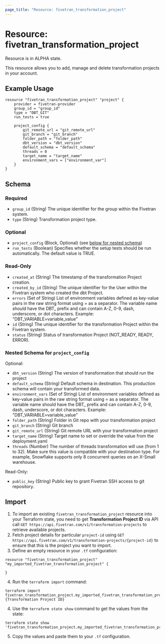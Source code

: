 ```yaml
---
page_title: "Resource: fivetran_transformation_project"
---
```


# Resource: fivetran_transformation_project

Resource is in ALPHA state.

This resource allows you to add, manage and delete transformation projects in your account. 

## Example Usage

```hcl
resource "fivetran_transformation_project" "project" {
    provider = fivetran-provider
    group_id = "group_id"
    type = "DBT_GIT"
    run_tests = true

    project_config {
        git_remote_url = "git_remote_url"
        git_branch = "git_branch"
        folder_path = "folder_path"
        dbt_version = "dbt_version"
        default_schema = "default_schema"
        threads = 0
        target_name = "target_name"
        environment_vars = ["environment_var"]
    }
}
```

<!-- schema generated by tfplugindocs -->
## Schema

### Required

- `group_id` (String) The unique identifier for the group within the Fivetran system.
- `type` (String) Transformation project type.

### Optional

- `project_config` (Block, Optional) (see [below for nested schema](#nestedblock--project_config))
- `run_tests` (Boolean) Specifies whether the setup tests should be run automatically. The default value is TRUE.

### Read-Only

- `created_at` (String) The timestamp of the transformation Project creation.
- `created_by_id` (String) The unique identifier for the User within the Fivetran system who created the dbt Project.
- `errors` (Set of String) List of environment variables defined as key-value pairs in the raw string format using = as a separator. The variable name should have the DBT_ prefix and can contain A-Z, 0-9, dash, underscore, or dot characters. Example: "DBT_VARIABLE=variable_value"
- `id` (String) The unique identifier for the transformation Project within the Fivetran system.
- `status` (String) Status of transformation Project (NOT_READY, READY, ERROR).

<a id="nestedblock--project_config"></a>
### Nested Schema for `project_config`

Optional:

- `dbt_version` (String) The version of transformation that should run the project
- `default_schema` (String) Default schema in destination. This production schema will contain your transformed data.
- `environment_vars` (Set of String) List of environment variables defined as key-value pairs in the raw string format using = as a separator. The variable name should have the DBT_ prefix and can contain A-Z, 0-9, dash, underscore, or dot characters. Example: "DBT_VARIABLE=variable_value"
- `folder_path` (String) Folder in Git repo with your transformation project
- `git_branch` (String) Git branch
- `git_remote_url` (String) Git remote URL with your transformation project
- `target_name` (String) Target name to set or override the value from the deployment.yaml
- `threads` (Number) The number of threads transformation will use (from 1 to 32). Make sure this value is compatible with your destination type. For example, Snowflake supports only 8 concurrent queries on an X-Small warehouse.

Read-Only:

- `public_key` (String) Public key to grant Fivetran SSH access to git repository.

## Import

1. To import an existing `fivetran_transformation_project` resource into your Terraform state, you need to get **Transformation Project ID** via API call `GET https://api.fivetran.com/v1/transformation-projects` to retrieve available projects.
2. Fetch project details for particular `project-id` using `GET https://api.fivetran.com/v1/transformation-projects/{project-id}` to ensure that this is the project you want to import.
3. Define an empty resource in your `.tf` configuration:

```hcl
resource "fivetran_transformation_project" "my_imported_fivetran_transformation_project" {

}
```

4. Run the `terraform import` command:

```
terraform import fivetran_transformation_project.my_imported_fivetran_transformation_project {Transformation Project ID}
```

4. Use the `terraform state show` command to get the values from the state:

```
terraform state show 'fivetran_transformation_project.my_imported_fivetran_transformation_project'
```

5. Copy the values and paste them to your `.tf` configuration.